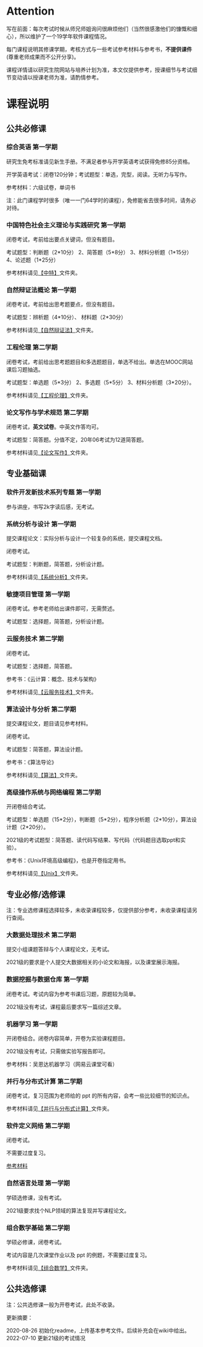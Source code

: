 # Attention

写在前面：每次考试时候从师兄师姐询问很麻烦他们（当然很感激他们的慷慨和细心），所以维护了一个19学年软件课程情况。

每门课程说明其修课学期，考核方式与一些考试参考材料与参考书，**不提供课件**(尊重老师成果而不公开分享)。

课程详情请以研究生院网站与培养计划为准，本文仅提供参考，授课细节与考试细节变动请以授课老师为准，请酌情参考。

# 课程说明

## 公共必修课

### 综合英语 第一学期

研究生免考标准请见新生手册。不满足者参与开学英语考试获得免修85分资格。

开学英语考试：闭卷120分钟；考试题型：单选，完型，阅读。无听力与写作。

参考材料：六级试卷，单词书

注：此门课程学时很多（唯一一门64学时的课程），免修能省去很多时间，请务必对待。

### 中国特色社会主义理论与实践研究 第一学期

闭卷考试，考前给出要点关键词，但没有题目。

考试题型：判断题（2\*10分）  2、简答题（5\*8分）   3、材料分析题（1\*15分）  4、论述题（1\*25分）

参考材料请见[【中特】](./中特)文件夹。

### 自然辩证法概论 第一学期

闭卷考试，考前给出思考题要点，但没有题目。

考试题型：辨析题（4\*10分）、  材料题（2\*30分）

参考材料请见[【自然辩证法】](./自然辩证法)文件夹。

### 工程伦理 第二学期

闭卷考试，考前给出思考题题目和多选题题目，单选不给出。单选在MOOC网站课后习题抽选。

考试题型：单选题（5\*3分）  2、多选题（5\*5分）   3、材料分析题（3\*20分）。

参考材料请见[【工程伦理】](./工程伦理)文件夹。

### 论文写作与学术规范 第二学期

闭卷考试，**英文试卷**。中英文作答均可。

考试题型：简答题。分值不定，20年06考试为12道简答题。

参考材料请见[【论文写作】](./论文写作)文件夹。

## 专业基础课

### 软件开发新技术系列专题 第一学期

参与讲座，书写2k字读后感，无考试。

### 系统分析与设计 第一学期

提交课程论文：实际分析与设计一个较复杂的系统，提交课程文档。

闭卷考试。

考试题型：判断题，简答题，分析设计题。

参考材料请见[【系统分析】](./系统分析)文件夹。

### 敏捷项目管理 第一学期

闭卷考试。参考老师给出课件即可，无需赘述。

考试题型：选择题，简答题，分析设计题。

### 云服务技术 第二学期

闭卷考试。

考试题型：选择题，简答题。

参考书：《云计算：概念、技术与架构》

参考材料请见[【云服务技术】](./云服务技术)文件夹。

### 算法设计与分析 第二学期

提交课程论文，题目请见参考材料。

闭卷考试。

考试题型：简答题，算法设计题。

参考书：《算法导论》

参考材料请见[【算法】](./算法)文件夹。

### 高级操作系统与网络编程 第二学期

开闭卷结合考试。

考试题型：单选题（15\*2分），判断题（5\*2分），程序分析题（2\*10分），算法设计题（2\*20分）。

2021级的考试题型：简答题、读代码写结果、写代码（代码题目选取ppt和实验）。

参考书：《Unix环境高级编程》，也是开卷指定用书。

参考材料请见[【Unix】](./Unix)文件夹。

## 专业必修/选修课

注：专业选修课程选择较多，未收录课程较多，仅提供部分参考，未收录课程请另行查阅。

### 大数据处理技术 第二学期

提交小组课题答辩与个人课程论文，无考试。

2021级的要求是个人提交大数据相关的小论文和海报，以及课堂展示海报。

### 数据挖掘与数据仓库 第一学期

闭卷考试。考试内容为参考书课后习题，原题较为简单。

2021级没有考试，课程最后要求写一篇综述文章。

### 机器学习 第一学期

开闭卷结合。闭卷内容简单，开卷为实验课程题目。

2021级没有考试，只需做实验写报告即可。

参考材料：吴恩达机器学习（网易云课堂可看）

### 并行与分布式计算 第二学期

闭卷考试，复习范围为老师给的 ppt 的所有内容，会考一些比较细节的知识点。

参考材料请见[【并行与分布式计算】](./并行与分布式计算)文件夹。

### 软件定义网络 第二学期

闭卷考试。

不需要过度复习。

[参考材料](软件定义网络.md)

### 自然语言处理 第一学期

学硕选修课，没有考试。

2021级要求找个NLP领域的算法复现并写课程论文。

### 组合数学基础 第二学期

学硕必修课，闭卷考试。

考试内容是几次课堂作业以及 ppt 的例题，不需要过度复习。

参考材料请见[【组合数学】](./组合数学)文件夹。

## 公共选修课

注：公共选修课一般为开卷考试，此处不收录。

更新摘要：

2020-08-26 初始化readme，上传基本参考文件。后续补充会在wiki中给出。
2022-07-10 更新21级的考试情况
